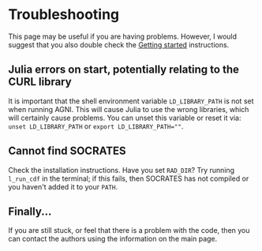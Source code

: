 # Troubleshooting
This page may be useful if you are having problems. However, I would suggest that 
you also double check the [Getting started](@ref) instructions.

## Julia errors on start, potentially relating to the CURL library
It is important that the shell environment variable `LD_LIBRARY_PATH` is 
not set when running AGNI. This will cause Julia to use the wrong libraries, 
which will certainly cause problems. You can unset this variable or reset 
it via: `unset LD_LIBRARY_PATH` or `export LD_LIBRARY_PATH=""`.

## Cannot find SOCRATES
Check the installation instructions. Have you set `RAD_DIR`? Try running
`l_run_cdf` in the terminal; if this fails, then SOCRATES has not compiled
or you haven't added it to your `PATH`.


## Finally...
If you are still stuck, or feel that there is a problem with the code, then 
you can contact the authors using the information on the main page.


